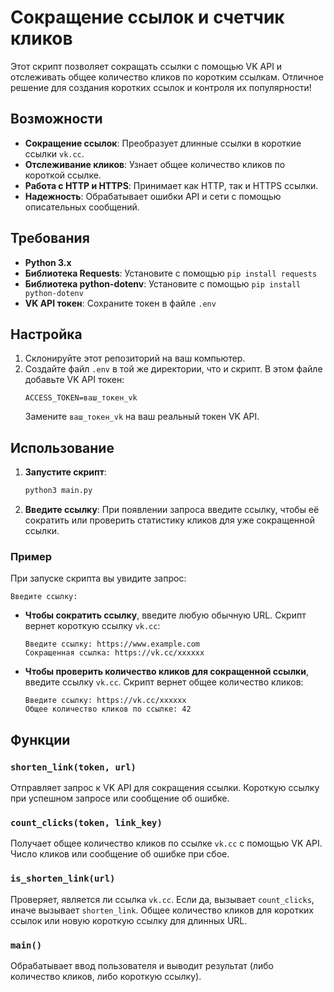 # Сокращение ссылок и счетчик кликов

Этот скрипт позволяет сокращать ссылки с помощью VK API и отслеживать общее количество кликов по коротким ссылкам. Отличное решение для создания коротких ссылок и контроля их популярности!

## Возможности

- **Сокращение ссылок**: Преобразует длинные ссылки в короткие ссылки `vk.cc`.
- **Отслеживание кликов**: Узнает общее количество кликов по короткой ссылке.
- **Работа с HTTP и HTTPS**: Принимает как HTTP, так и HTTPS ссылки.
- **Надежность**: Обрабатывает ошибки API и сети с помощью описательных сообщений.

## Требования

- **Python 3.x**
- **Библиотека Requests**: Установите с помощью `pip install requests`
- **Библиотека python-dotenv**: Установите с помощью `pip install python-dotenv`
- **VK API токен**: Сохраните токен в файле `.env`

## Настройка

1. Склонируйте этот репозиторий на ваш компьютер.
2. Создайте файл `.env` в той же директории, что и скрипт. В этом файле добавьте VK API токен:
   ```plaintext
   ACCESS_TOKEN=ваш_токен_vk
   ```
   Замените `ваш_токен_vk` на ваш реальный токен VK API.

## Использование

1. **Запустите скрипт**:
   ```bash
   python3 main.py
   ```
2. **Введите ссылку**: При появлении запроса введите ссылку, чтобы её сократить или проверить статистику кликов для уже сокращенной ссылки.

### Пример

При запуске скрипта вы увидите запрос:

```plaintext
Введите ссылку:
```

- **Чтобы сократить ссылку**, введите любую обычную URL. Скрипт вернет короткую ссылку `vk.cc`:
  ```plaintext
  Введите ссылку: https://www.example.com
  Сокращенная ссылка: https://vk.cc/xxxxxx
  ```
- **Чтобы проверить количество кликов для сокращенной ссылки**, введите ссылку `vk.cc`. Скрипт вернет общее количество кликов:
  ```plaintext
  Введите ссылку: https://vk.cc/xxxxxx
  Общее количество кликов по ссылке: 42
  ```

## Функции

### `shorten_link(token, url)`

Отправляет запрос к VK API для сокращения ссылки.
Короткую ссылку при успешном запросе или сообщение об ошибке.

### `count_clicks(token, link_key)`

Получает общее количество кликов по ссылке `vk.cc` с помощью VK API.
Число кликов или сообщение об ошибке при сбое.

### `is_shorten_link(url)`

Проверяет, является ли ссылка `vk.cc`. Если да, вызывает `count_clicks`, иначе вызывает `shorten_link`.
Общее количество кликов для коротких ссылок или новую короткую ссылку для длинных URL.

### `main()`

Обрабатывает ввод пользователя и выводит результат (либо количество кликов, либо короткую ссылку).
